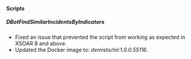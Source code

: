 
#### Scripts

##### DBotFindSimilarIncidentsByIndicators

- Fixed an issue that prevented the script from working as expected in XSOAR 8 and above.
- Updated the Docker image to: *demisto/ml:1.0.0.55116*.
